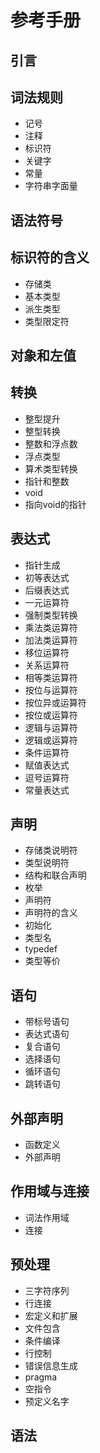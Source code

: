 # 参考手册
## 引言
## 词法规则
- 记号
- 注释
- 标识符
- 关键字
- 常量
- 字符串字面量
## 语法符号
## 标识符的含义
- 存储类
- 基本类型
- 派生类型
- 类型限定符
## 对象和左值
## 转换
- 整型提升
- 整型转换
- 整数和浮点数
- 浮点类型
- 算术类型转换
- 指针和整数
- void
- 指向void的指针
## 表达式
- 指针生成
- 初等表达式
- 后缀表达式
- 一元运算符
- 强制类型转换
- 乘法类运算符
- 加法类运算符
- 移位运算符
- 关系运算符
- 相等类运算符
- 按位与运算符
- 按位异或运算符
- 按位或运算符
- 逻辑与运算符
- 逻辑或运算符
- 条件运算符
- 赋值表达式
- 逗号运算符
- 常量表达式
## 声明
- 存储类说明符
- 类型说明符
- 结构和联合声明
- 枚举
- 声明符
- 声明符的含义
- 初始化
- 类型名
- typedef
- 类型等价
## 语句
- 带标号语句
- 表达式语句
- 复合语句
- 选择语句
- 循环语句
- 跳转语句
## 外部声明
- 函数定义
- 外部声明
## 作用域与连接
- 词法作用域
- 连接
## 预处理
- 三字符序列
- 行连接
- 宏定义和扩展
- 文件包含
- 条件编译
- 行控制
- 错误信息生成
- pragma
- 空指令
- 预定义名字
## 语法